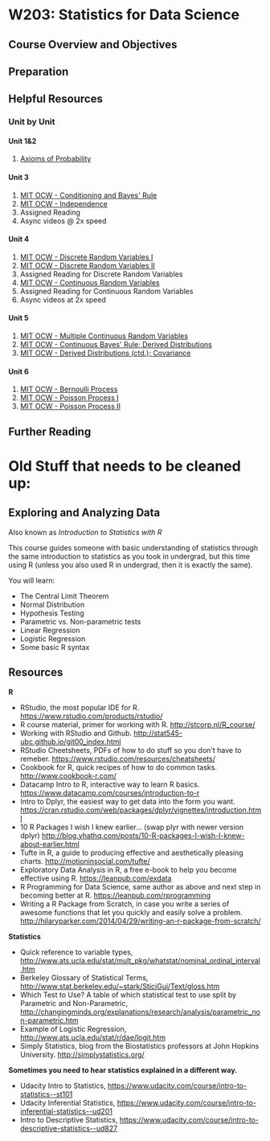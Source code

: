 # W203: Statistics for Data Science

## Course Overview and Objectives

## Preparation 

## Helpful Resources 
### Unit by Unit 
#### Unit 1&2
1. [Axioms of Probability](https://www.youtube.com/watch?v=3MOahpLxj6A&index=5&list=PLUl4u3cNGP61MdtwGTqZA0MreSaDybji8)

#### Unit 3
1. [MIT OCW - Conditioning and Bayes' Rule](https://www.youtube.com/watch?v=TluTv5V0RmE)
2. [MIT OCW - Independence](https://www.youtube.com/watch?v=19Ql_Q3l0GA)
3. Assigned Reading
4. Async videos @ 2x speed

#### Unit 4
1. [MIT OCW - Discrete Random Variables I](https://www.youtube.com/watch?v=3MOahpLxj6A&index=5&list=PLUl4u3cNGP61MdtwGTqZA0MreSaDybji8)
2. [MIT OCW - Discrete Random Variables II](https://www.youtube.com/watch?v=-qCEoqpwjf4&index=6&list=PLUl4u3cNGP61MdtwGTqZA0MreSaDybji8)
3. Assigned Reading for Discrete Random Variables 
4. [MIT OCW - Continuous Random Variables](https://www.youtube.com/watch?v=mHfn_7ym6to&index=8&list=PLUl4u3cNGP61MdtwGTqZA0MreSaDybji8)
5. Assigned Reading for Continuous Random Variables 
6. Async videos at 2x speed

#### Unit 5
1. [MIT OCW - Multiple Continuous Random Variables](https://www.youtube.com/watch?v=CadZXGNauY0&list=PLUl4u3cNGP61MdtwGTqZA0MreSaDybji8&index=9)
2. [MIT OCW - Continuous Bayes' Rule; Derived Distributions](https://www.youtube.com/watch?v=H_k1w3cfny8&index=10&list=PLUl4u3cNGP61MdtwGTqZA0MreSaDybji8)
3. [MIT OCW - Derived Distributions (ctd.); Covariance](https://www.youtube.com/watch?v=l4NoMKEHQwM&list=PLUl4u3cNGP61MdtwGTqZA0MreSaDybji8&index=11)

#### Unit 6
1. [MIT OCW - Bernoulli Process](https://www.youtube.com/watch?v=gMTiAeE0NCw&index=13&list=PLUl4u3cNGP61MdtwGTqZA0MreSaDybji8)
2. [MIT OCW - Poisson Process I](https://www.youtube.com/watch?v=jsqSScywvMc&index=14&list=PLUl4u3cNGP61MdtwGTqZA0MreSaDybji8)
2. [MIT OCW - Poisson Process II](https://www.youtube.com/watch?v=XsYXACeIklU&index=15&list=PLUl4u3cNGP61MdtwGTqZA0MreSaDybji8)


## Further Reading

# Old Stuff that needs to be cleaned up:
## Exploring and Analyzing Data

Also known as *Introduction to Statistics with R*

This course guides someone with basic understanding of statistics through the same introduction to statistics as you took in undergrad, but this time using R (unless you also used R in undergrad, then it is exactly the same).

You will learn:
- The Central Limit Theorem
- Normal Distribution
- Hypothesis Testing
- Parametric vs. Non-parametric tests
- Linear Regression
- Logistic Regression
- Some basic R syntax

## Resources

**R**
- RStudio, the most popular IDE for R. https://www.rstudio.com/products/rstudio/
- R course material, primer for working with R. http://stcorp.nl/R_course/
- Working with RStudio and Github. http://stat545-ubc.github.io/git00_index.html
- RStudio Cheetsheets, PDFs of how to do stuff so you don't have to remeber. https://www.rstudio.com/resources/cheatsheets/
- Cookbook for R, quick recipes of how to do common tasks. http://www.cookbook-r.com/
- Datacamp Intro to R, interactive way to learn R basics. https://www.datacamp.com/courses/introduction-to-r
- Intro to Dplyr, the easiest way to get data into the form you want. https://cran.rstudio.com/web/packages/dplyr/vignettes/introduction.html
- 10 R Packages I wish I knew earlier... (swap plyr with newer version dplyr) http://blog.yhathq.com/posts/10-R-packages-I-wish-I-knew-about-earlier.html
- Tufte in R, a guide to producing effective and aesthetically pleasing charts. http://motioninsocial.com/tufte/
- Exploratory Data Analysis in R, a free e-book to help you become effective using R. https://leanpub.com/exdata
- R Programming for Data Science, same author as above and next step in becoming better at R. https://leanpub.com/rprogramming
- Writing a R Package from Scratch, in case you write a series of awesome functions that let you quickly and easily solve a problem. http://hilaryparker.com/2014/04/29/writing-an-r-package-from-scratch/

**Statistics**
- Quick reference to variable types, http://www.ats.ucla.edu/stat/mult_pkg/whatstat/nominal_ordinal_interval.htm
- Berkeley Glossary of Statistical Terms, http://www.stat.berkeley.edu/~stark/SticiGui/Text/gloss.htm
- Which Test to Use? A table of which statistical test to use split by Parametric and Non-Parametric, http://changingminds.org/explanations/research/analysis/parametric_non-parametric.htm
- Example of Logistic Regression, http://www.ats.ucla.edu/stat/r/dae/logit.htm
- Simply Statistics, blog from the Biostatistics professors at John Hopkins University. http://simplystatistics.org/

**Sometimes you need to hear statistics explained in a different way.**
- Udacity Intro to Statistics, https://www.udacity.com/course/intro-to-statistics--st101
- Udacity Inferential Statistics, https://www.udacity.com/course/intro-to-inferential-statistics--ud201
- Intro to Descriptive Statistics, https://www.udacity.com/course/intro-to-descriptive-statistics--ud827
